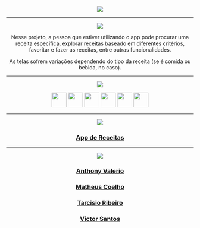 <div align="center">

<img src="https://img.shields.io/static/v1?label=Projeto&message=App de Receitas&color=orange&style=for-the-badge&logo=github"/>

---   

<img src="https://img.shields.io/static/v1?label=Objetivo&message=Contexto&color=blue&style=for-the-badge&logo=github"/>
<p></p>

Nesse projeto, a pessoa que estiver utilizando o app pode procurar uma receita específica, explorar receitas baseado em diferentes critérios, favoritar e fazer as receitas, entre outras funcionalidades.

As telas sofrem variações dependendo do tipo da receita (se é comida ou bebida, no caso).

---   
<div align="center">
<img src="https://img.shields.io/static/v1?label=Habilidades Aprendidas&message=Ferramentas e Tecnologias&color=red&style=for-the-badge&logo=github"/>
<p></p>
<img src="https://cdn.jsdelivr.net/gh/devicons/devicon/icons/html5/html5-original.svg" width="40" height="40"/> <img 
src="https://cdn.jsdelivr.net/gh/devicons/devicon/icons/css3/css3-original.svg" width="40" height="40"/> <img 
src="https://cdn.jsdelivr.net/gh/devicons/devicon/icons/javascript/javascript-original.svg" width="40" height="40"/> <img 
src="https://cdn.jsdelivr.net/gh/devicons/devicon/icons/react/react-original-wordmark.svg" width="40" height="40"/> <img src="https://cdn.jsdelivr.net/gh/devicons/devicon/icons/redux/redux-original.svg" " width="40" height="40"/> <img 
src="https://cdn.jsdelivr.net/gh/devicons/devicon/icons/trello/trello-plain.svg" width="40" height="40"/>
</div>

---   

<img src="https://img.shields.io/static/v1?label=Link&message=App de Receitas&color=green&style=for-the-badge&logo=github"/>

### <b> <a href="https://projeto-jogo-de-trivia.vercel.app/">App de Receitas</a> </b> <br>

---   

<img src="https://img.shields.io/static/v1?label=Equipe&message=Colaboradores&color=brown&style=for-the-badge&logo=github"/>

### <b> <a href="https://github.com/AnthonyDSValerio">Anthony Valerio</a> </b> <br>
### <b> <a href="https://github.com/matheuscoelhomalta">Matheus Coelho</a> </b> <br>
### <b> <a href="https://github.com/Tarseason">Tarcisio Ribeiro</a> </b> <br>
### <b> <a href="https://github.com/vicsantus">Victor Santos</a> </b> <br>

</p>


</div>

<div align="center">
